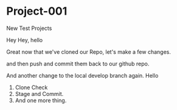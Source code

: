 # Project-001
New Test Projects

Hey Hey, hello

Great now that we've cloned our Repo, 
let's make a few changes. 

and then push and commit them back to our github repo.

And another change to the local develop branch again. Hello

1. Clone Check
2. Stage and Commit. 
3. And one more thing. 
